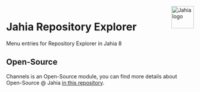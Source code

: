 <!--
    Template for Readmes, see alternatives/examples here: https://github.com/matiassingers/awesome-readme
-->
<a href="https://www.jahia.com/">
    <img src="https://www.jahia.com/modules/jahiacom-templates/images/jahia-3x.png" alt="Jahia logo" title="Jahia" align="right" height="60" />
</a>

<!--
    Project name can either be the full length project name (if there is one) or just the repo name. For example: Digital Experience Manager.
-->

Jahia Repository Explorer
======================

Menu entries for Repository Explorer in Jahia 8

## Open-Source

Channels is an Open-Source module, you can find more details about Open-Source @ Jahia [in this repository](https://github.com/Jahia/open-source).

